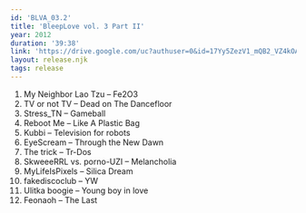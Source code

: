 ```yaml
---
id: 'BLVA_03.2'
title: 'BleepLove vol. 3 Part II'
year: 2012
duration: '39:38'
link: 'https://drive.google.com/uc?authuser=0&id=17Yy5ZezV1_mQB2_VZ4kOAB5U_MwGCBv6&export=download'
layout: release.njk
tags: release
---
```


01. My Neighbor Lao Tzu – Fe2O3
02. TV or not TV – Dead on The Dancefloor
03. Stress_TN – Gameball
04. Reboot Me – Like A Plastic Bag
05. Kubbi – Television for robots
06. EyeScream – Through the New Dawn
07. The trick – Tr-Dos
08. SkweeeRRL vs. porno-UZI – Melancholia
09. MyLifeIsPixels – Silica Dream
10. fakediscoclub – YW
11. Ulitka boogie – Young boy in love
12. Feonaoh – The Last